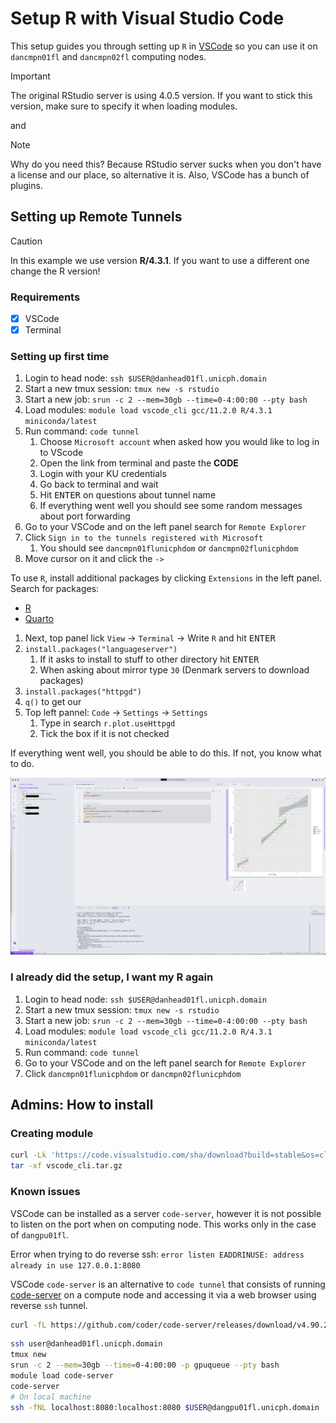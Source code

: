 # Setup R with Visual Studio Code

This setup guides you through setting up `R` in [VSCode](https://code.visualstudio.com)
so you can use it on `dancmpn01fl` and `dancmpn02fl` computing nodes.

> [!IMPORTANT]
> The original RStudio server is using 4.0.5 version. If you want to stick
> this version, make sure to specify it when loading modules.

and

> [!NOTE]
> Why do you need this?
> Because RStudio server sucks when you don't have a license and our place, so
> alternative it is. Also, VSCode has a bunch of plugins.

## Setting up Remote Tunnels

> [!CAUTION]
> In this example we use version **R/4.3.1**. If you want to use a different one
> change the R version!

### Requirements

- [x] VSCode
- [x] Terminal

### Setting up first time

1. Login to head node: `ssh $USER@danhead01fl.unicph.domain`
2. Start a new tmux session: `tmux new -s rstudio`
3. Start a new job: `srun -c 2 --mem=30gb --time=0-4:00:00 --pty bash`
4. Load modules: `module load vscode_cli gcc/11.2.0 R/4.3.1 miniconda/latest`
5. Run command: `code tunnel`
   1. Choose `Microsoft account` when asked how you would like to log in to VScode
   2. Open the link from terminal and paste the **CODE**
   3. Login with your KU credentials
   4. Go back to terminal and wait
   5. Hit <kbd>ENTER</kbd> on questions about tunnel name
   6. If everything went well you should see some random messages about port forwarding
6. Go to your VSCode and on the left panel search for `Remote Explorer`
7. Click `Sign in to the tunnels registered with Microsoft`
   1. You should see `dancmpn01flunicphdom` or `dancmpn02flunicphdom`
8. Move cursor on it and click the `->`

To use `R`, install additional packages by clicking `Extensions` in the left panel.
Search for packages:

- [R](https://marketplace.visualstudio.com/items?itemName=REditorSupport.r)
- [Quarto](https://marketplace.visualstudio.com/items?itemName=quarto.quarto)

1. Next, top panel lick `View` -> `Terminal` -> Write `R` and hit <kbd>ENTER</kbd>
2. `install.packages("languageserver")`
   1. If it asks to install to stuff to other directory hit <kbd>ENTER</kbd>
   2. When asking about mirror type `30` (Denmark servers to download packages)
3. `install.packages("httpgd")`
4. `q()` to get our
5. Top left pannel: `Code` -> `Settings` -> `Settings`
   1. Type in search `r.plot.useHttpgd`
   2. Tick the box if it is not checked

If everything went well, you should be able to do this. If not, you know what
to do.

![VSCode tunnel example](../assets/vscode.png)

### I already did the setup, I want my R again

1. Login to head node: `ssh $USER@danhead01fl.unicph.domain`
2. Start a new tmux session: `tmux new -s rstudio`
3. Start a new job: `srun -c 2 --mem=30gb --time=0-4:00:00 --pty bash`
4. Load modules: `module load vscode_cli gcc/11.2.0 R/4.3.1 miniconda/latest`
5. Run command: `code tunnel`
6. Go to your VSCode and on the left panel search for `Remote Explorer`
7. Click `dancmpn01flunicphdom` or `dancmpn02flunicphdom`

## Admins: How to install

### Creating module

```bash
curl -Lk 'https://code.visualstudio.com/sha/download?build=stable&os=cli-alpine-x64' --output vscode_cli.tar.gz
tar -xf vscode_cli.tar.gz
```

### Known issues

VSCode can be installed as a server `code-server`, however it is not possible
to listen on the port when on computing node. This works only in the case of
`dangpu01fl`.

Error when trying to do reverse ssh: `error listen EADDRINUSE: address already in use 127.0.0.1:8080`

VSCode `code-server` is an alternative to `code tunnel` that consists of running
[code-server](https://coder.com/docs/code-server/install) on a compute node and
accessing it via a web browser using reverse `ssh` tunnel.

```bash
curl -fL https://github.com/coder/code-server/releases/download/v4.90.2/code-server-4.90.2-linux-amd64.tar.gz | tar -C /maps/projects/dan1/data/Brickman/shared/modules/software/code-server/4.90.2 -xz
```

```bash
ssh user@danhead01fl.unicph.domain
tmux new
srun -c 2 --mem=30gb --time=0-4:00:00 -p gpuqueue --pty bash
module load code-server
code-server
# On local machine
ssh -fNL localhost:8080:localhost:8080 $USER@dangpu01fl.unicph.domain
```
